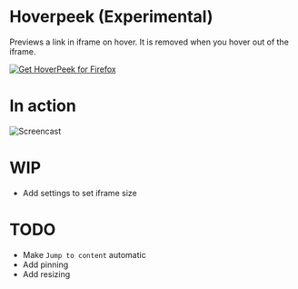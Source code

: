 # Hoverpeek (Experimental)
Previews a link in iframe on hover. It is removed when you hover out of the iframe.

<a href="https://addons.mozilla.org/en-US/firefox/addon/hoverpeek/"><img src="https://user-images.githubusercontent.com/585534/107280546-7b9b2a00-6a26-11eb-8f9f-f95932f4bfec.png" alt="Get HoverPeek for Firefox"></a>

# In action
![Screencast](screencast.gif)

# WIP
- Add settings to set iframe size

# TODO
- Make `Jump to content` automatic
- Add pinning
- Add resizing
